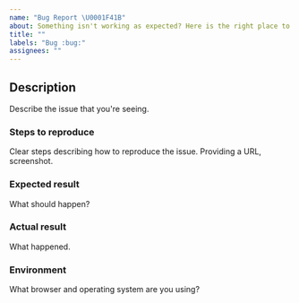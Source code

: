 ```yaml
---
name: "Bug Report \U0001F41B"
about: Something isn't working as expected? Here is the right place to report.
title: ""
labels: "Bug :bug:"
assignees: ""
---
```


## Description

Describe the issue that you're seeing.

### Steps to reproduce

Clear steps describing how to reproduce the issue. Providing a URL, screenshot.

### Expected result

What should happen?

### Actual result

What happened.

### Environment

What browser and operating system are you using?

